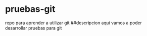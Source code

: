 # pruebas-git
repo para aprender a utilizar git
##descripcion
aqui vamos a poder desarrollar pruebas para git
